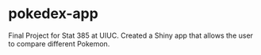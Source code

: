 # pokedex-app
Final Project for Stat 385 at UIUC. Created a Shiny app that allows the user to compare different Pokemon.
